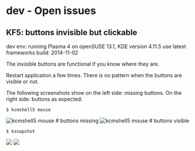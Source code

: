dev - Open issues
=================

KF5: buttons invisible but clickable
------------------------------------
dev env: running Plasma 4 on openSUSE 13.1, KDE version 4.11.5
use latest frameworks build: 2014-11-02

The invisible buttons are functional if you know where they are.

Restart application a few times. There is no pattern when the buttons are visible or not.

The following screenshots show on the left side: missing buttons. On the right side: buttons as expected:

```$ kcmshell5 mouse```

![](img/missing-buttions-kcmmouse-missing.png "kcmshell5 mouse # buttons missing")
![](img/missing-buttions-kcmmouse-visible.png "kcmshell5 mouse # buttons visible")

```$ ksnapshot```

![](img/missing-buttions-ksnapshot-missing.png)
![](img/missing-buttions-ksnapshot-visible.png)
